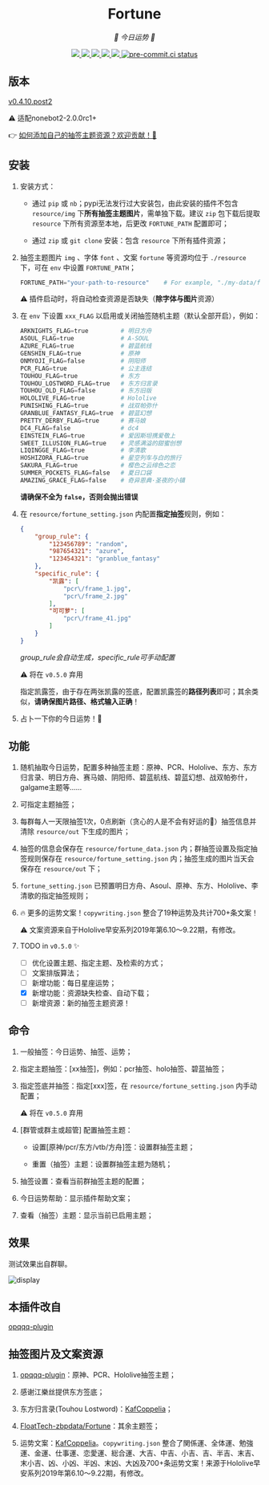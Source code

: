 <div align="center">

# Fortune

_🙏 今日运势 🙏_

</div>
<p align="center">

  <a href="https://github.com/MinatoAquaCrews/nonebot_plugin_fortune/blob/master/LICENSE">
	<img src="https://img.shields.io/github/license/MinatoAquaCrews/nonebot_plugin_fortune?color=blue">
  </a>

  <a href="https://github.com/nonebot/nonebot2">
	<img src="https://img.shields.io/badge/nonebot2-2.0.0rc1+-green">
  </a>

  <a href="https://github.com/MinatoAquaCrews/nonebot_plugin_fortune/releases/tag/v0.4.10.post2">
	<img src="https://img.shields.io/github/v/release/MinatoAquaCrews/nonebot_plugin_fortune?color=orange">
  </a>

  <a href="https://www.codefactor.io/repository/github/MinatoAquaCrews/nonebot_plugin_fortune">
	<img src="https://img.shields.io/codefactor/grade/github/MinatoAquaCrews/nonebot_plugin_fortune/master?color=red">
  </a>

  <a href="https://github.com/MinatoAquaCrews/nonebot_plugin_fortune">
	<img src="https://img.shields.io/pypi/dm/nonebot_plugin_fortune">
  </a>

  <a href="https://results.pre-commit.ci/latest/github/MinatoAquaCrews/nonebot_plugin_fortune/master">
	<img src="https://results.pre-commit.ci/badge/github/MinatoAquaCrews/nonebot_plugin_fortune/master.svg" alt="pre-commit.ci status">
  </a>

</p>

## 版本

[v0.4.10.post2](https://github.com/MinatoAquaCrews/nonebot_plugin_fortune/releases/tag/v0.4.10.post2)

⚠️ 适配nonebot2-2.0.0rc1+

👉 [如何添加自己的抽签主题资源？欢迎贡献！🙏](https://github.com/MinatoAquaCrews/nonebot_plugin_fortune/blob/master/How-to-add-new-theme.md)

## 安装

1. 安装方式：

	- 通过 `pip` 或 `nb`；pypi无法发行过大安装包，由此安装的插件不包含 `resource/img` 下**所有抽签主题图片**，需单独下载。建议 `zip` 包下载后提取 `resource` 下所有资源至本地，后更改 `FORTUNE_PATH` 配置即可；

	- 通过 `zip` 或 `git clone` 安装：包含 `resource` 下所有插件资源；

2. 抽签主题图片 `img` 、字体 `font` 、文案 `fortune` 等资源均位于 `./resource` 下，可在 `env` 中设置 `FORTUNE_PATH`；

	```python
	FORTUNE_PATH="your-path-to-resource"    # For example, "./my-data/fortune"，其下有img、font、fortune文件夹等资源
	```

	⚠️️ 插件启动时，将自动检查资源是否缺失（**除字体与图片**资源）

3. 在 `env` 下设置 `xxx_FLAG` 以启用或关闭抽签随机主题（默认全部开启），例如：

	```python
	ARKNIGHTS_FLAG=true         # 明日方舟
	ASOUL_FLAG=true             # A-SOUL
	AZURE_FLAG=true             # 碧蓝航线
	GENSHIN_FLAG=true           # 原神
	ONMYOJI_FLAG=false          # 阴阳师
	PCR_FLAG=true               # 公主连结
	TOUHOU_FLAG=true            # 东方
	TOUHOU_LOSTWORD_FLAG=true   # 东方归言录
	TOUHOU_OLD_FLAG=false       # 东方旧版
	HOLOLIVE_FLAG=true          # Hololive
	PUNISHING_FLAG=true         # 战双帕弥什
	GRANBLUE_FANTASY_FLAG=true  # 碧蓝幻想
	PRETTY_DERBY_FLAG=true      # 赛马娘
	DC4_FLAG=false              # dc4
	EINSTEIN_FLAG=true          # 爱因斯坦携爱敬上
	SWEET_ILLUSION_FLAG=true    # 灵感满溢的甜蜜创想
	LIQINGGE_FLAG=true          # 李清歌
	HOSHIZORA_FLAG=true         # 星空列车与白的旅行
	SAKURA_FLAG=true            # 樱色之云绯色之恋
	SUMMER_POCKETS_FLAG=false   # 夏日口袋
	AMAZING_GRACE_FLAG=false    # 奇异恩典·圣夜的小镇
	```

	**请确保不全为 `false`，否则会抛出错误**

4. 在 `resource/fortune_setting.json` 内配置**指定抽签**规则，例如：

	```json
	{
		"group_rule": {
			"123456789": "random",
			"987654321": "azure",
			"123454321": "granblue_fantasy"
		},
		"specific_rule": {
			"凯露": [
				"pcr\/frame_1.jpg",
				"pcr\/frame_2.jpg"
			],
			"可可萝": [
				"pcr\/frame_41.jpg"
			]
		}
	}
	```

	*group_rule会自动生成，specific_rule可手动配置*

	⚠️ 将在 `v0.5.0` 弃用

	指定凯露签，由于存在两张凯露的签底，配置凯露签的**路径列表**即可；其余类似，**请确保图片路径、格式输入正确**！

5. 占卜一下你的今日运势！🎉

## 功能

1. 随机抽取今日运势，配置多种抽签主题：原神、PCR、Hololive、东方、东方归言录、明日方舟、赛马娘、阴阳师、碧蓝航线、碧蓝幻想、战双帕弥什，galgame主题等……

2. 可指定主题抽签；

3. 每群每人一天限抽签1次，0点刷新（贪心的人是不会有好运的🤗）抽签信息并清除 `resource/out` 下生成的图片；

4. 抽签的信息会保存在 `resource/fortune_data.json` 内；群抽签设置及指定抽签规则保存在 `resource/fortune_setting.json` 内；抽签生成的图片当天会保存在 `resource/out` 下；

5. `fortune_setting.json` 已预置明日方舟、Asoul、原神、东方、Hololive、李清歌的指定抽签规则；

6. 🔥 更多的运势文案！`copywriting.json` 整合了19种运势及共计700+条文案！

	⚠️ 文案资源来自于Hololive早安系列2019年第6.10～9.22期，有修改。

7. TODO in `v0.5.0` ✨

	- [ ] 优化设置主题、指定主题、及检索的方式；
	- [ ] 文案排版算法；
	- [ ] 新增功能：每日星座运势；
	- [x] 新增功能：资源缺失检查、自动下载；
	- [ ] 新增资源：新的抽签主题资源！

## 命令

1. 一般抽签：今日运势、抽签、运势；

2. 指定主题抽签：[xx抽签]，例如：pcr抽签、holo抽签、碧蓝抽签；

3. 指定签底并抽签：指定[xxx]签，在 `resource/fortune_setting.json` 内手动配置；

	⚠️ 将在 `v0.5.0` 弃用

4. [群管或群主或超管] 配置抽签主题：

	- 设置[原神/pcr/东方/vtb/方舟]签：设置群抽签主题；

	- 重置（抽签）主题：设置群抽签主题为随机；

5. 抽签设置：查看当前群抽签主题的配置；

6. 今日运势帮助：显示插件帮助文案；

7. 查看（抽签）主题：显示当前已启用主题；

## 效果

测试效果出自群聊。

![display](./display.jpg)

## 本插件改自

[opqqq-plugin](https://github.com/opq-osc/opqqq-plugin)

## 抽签图片及文案资源

1. [opqqq-plugin](https://github.com/opq-osc/opqqq-plugin)：原神、PCR、Hololive抽签主题；

2. 感谢江樂丝提供东方签底；

3. 东方归言录(Touhou Lostword)：[KafCoppelia](https://github.com/KafCoppelia)；

4. [FloatTech-zbpdata/Fortune](https://github.com/FloatTech/zbpdata)：其余主题签；

5. 运势文案：[KafCoppelia](https://github.com/KafCoppelia)。`copywriting.json` 整合了関係運、全体運、勉強運、金運、仕事運、恋愛運、総合運、大吉、中吉、小吉、吉、半吉、末吉、末小吉、凶、小凶、半凶、末凶、大凶及700+条运势文案！来源于Hololive早安系列2019年第6.10～9.22期，有修改。
